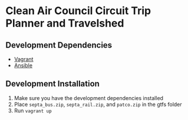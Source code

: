 Clean Air Council Circuit Trip Planner and Travelshed
=====================================================


Development Dependencies
------------------------

* [Vagrant](http://www.vagrantup.com)
* [Ansible](http://www.ansible.com)

Development Installation
------------------------

1. Make sure you have the development dependencies installed
2. Place `septa_bus.zip`, `septa_rail.zip`, and `patco.zip` in the gtfs folder
3. Run `vagrant up`
